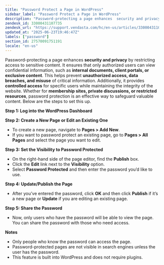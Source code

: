 ```yaml
---
title: "Password Protect a Page in WordPress"
sidebar_label: "Password Protect a Page in WordPress"
description: "Password-protecting a page enhances  security and privacy  by restricting access to sensitive content. It ensures that only authorized users can view confident"
zendesk_id: 33000431107735
zendesk_url: "https://support.vendasta.com/hc/en-us/articles/33000431107735-Password-Protect-a-Page-in-WordPress"
updated_at: "2025-06-23T19:46:47Z"
labels: ["password"]
section_id: 27570091751191
locale: "en-us"
---
```


Password-protecting a page enhances **security and privacy** by restricting access to sensitive content. It ensures that only authorized users can view confidential information, such as **internal documents, client portals, or exclusive content**. This helps prevent **unauthorized access, data breaches, and misuse** of critical information. Additionally, it provides **controlled access** for specific users while maintaining the integrity of the website. Whether for **membership sites, private discussions, or restricted resources**, password protection is an effective way to safeguard valuable content. Below are the steps to set this up.

**Step 1: Log into the WordPress Dashboard**

**Step 2: Create a New Page or Edit an Existing One**

*   To create a new page, navigate to **Pages > Add New**.
*   If you want to password protect an existing page, go to **Pages > All Pages** and select the page you want to edit.

**Step 3: Set the Visibility to Password Protected**

*   On the right-hand side of the page editor, find the **Publish** box.
*   Click the **Edit** link next to the **Visibility** option.
*   Select **Password Protected** and then enter the password you’d like to use.

**Step 4: Update/Publish the Page**

*   After you’ve entered the password, click **OK** and then click **Publish** if it’s a new page or **Update** if you are editing an existing page.

**Step 5: Share the Password**

*   Now, only users who have the password will be able to view the page. You can share the password with those who need access.

**Notes**

*   Only people who know the password can access the page.
*   Password-protected pages are not visible in search engines unless the user has the password.
*   This feature is built into WordPress and does not require plugins.
